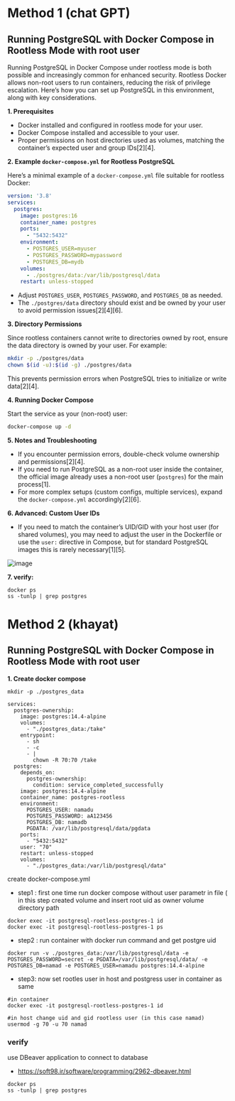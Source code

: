 # Method 1 (chat GPT)
## Running PostgreSQL with Docker Compose in Rootless Mode with root user

Running PostgreSQL in Docker Compose under rootless mode is both possible and increasingly common for enhanced security. Rootless Docker allows non-root users to run containers, reducing the risk of privilege escalation. Here’s how you can set up PostgreSQL in this environment, along with key considerations.

**1. Prerequisites**

- Docker installed and configured in rootless mode for your user.
- Docker Compose installed and accessible to your user.
- Proper permissions on host directories used as volumes, matching the container’s expected user and group IDs[2][4].

**2. Example `docker-compose.yml` for Rootless PostgreSQL**

Here’s a minimal example of a `docker-compose.yml` file suitable for rootless Docker:

```yaml
version: '3.8'
services:
  postgres:
    image: postgres:16
    container_name: postgres
    ports:
      - "5432:5432"
    environment:
      - POSTGRES_USER=myuser
      - POSTGRES_PASSWORD=mypassword
      - POSTGRES_DB=mydb
    volumes:
      - ./postgres/data:/var/lib/postgresql/data
    restart: unless-stopped
```
- Adjust `POSTGRES_USER`, `POSTGRES_PASSWORD`, and `POSTGRES_DB` as needed.
- The `./postgres/data` directory should exist and be owned by your user to avoid permission issues[2][4][6].

**3. Directory Permissions**

Since rootless containers cannot write to directories owned by root, ensure the data directory is owned by your user. For example:

```sh
mkdir -p ./postgres/data
chown $(id -u):$(id -g) ./postgres/data
```
This prevents permission errors when PostgreSQL tries to initialize or write data[2][4].

**4. Running Docker Compose**

Start the service as your (non-root) user:

```sh
docker-compose up -d
```
**5. Notes and Troubleshooting**

- If you encounter permission errors, double-check volume ownership and permissions[2][4].
- If you need to run PostgreSQL as a non-root user inside the container, the official image already uses a non-root user (`postgres`) for the main process[1].
- For more complex setups (custom configs, multiple services), expand the `docker-compose.yml` accordingly[2][6].

**6. Advanced: Custom User IDs**

- If you need to match the container’s UID/GID with your host user (for shared volumes), you may need to adjust the user in the Dockerfile or use the `user:` directive in Compose, but for standard PostgreSQL images this is rarely necessary[1][5].


![image](https://github.com/user-attachments/assets/c10813c2-fe3c-4caa-9ad6-08713baa11c2)

**7. verify:**
```
docker ps
ss -tunlp | grep postgres
```
# Method 2 (khayat)
## Running PostgreSQL with Docker Compose in Rootless Mode with root user

**1. Create docker compose**
```
mkdir -p ./postgres_data
```
```
services:
  postgres-ownership:
    image: postgres:14.4-alpine
    volumes:
      - "./postgres_data:/take"
    entrypoint:
      - sh
      - -c
      - |
        chown -R 70:70 /take
  postgres:
    depends_on:
      postgres-ownership:
        condition: service_completed_successfully
    image: postgres:14.4-alpine
    container_name: postgres-rootless
    environment:
      POSTGRES_USER: namadu
      POSTGRES_PASSWORD: aA123456
      POSTGRES_DB: namadb
      PGDATA: /var/lib/postgresql/data/pgdata
    ports:
      - "5432:5432"
    user: "70"
    restart: unless-stopped
    volumes:
      - "./postgres_data:/var/lib/postgresql/data"
```


create docker-compose.yml
- step1 : first one time run docker compose without user parametr in file ( in this step created volume and insert root uid as owner volume directory path
```
docker exec -it postgresql-rootless-postgres-1 id
docker exec -it postgresql-rootless-postgres-1 ps
```

- step2 : run container with docker run command and get postgre uid
```
docker run -v ./postgres_data:/var/lib/postgresql/data -e POSTGRES_PASSWORD=secret -e PGDATA=/var/lib/postgresql/data/ -e POSTGRES_DB=namad -e POSTGRES_USER=namadu postgres:14.4-alpine
```

- step3: now set rootles user in host and postgress user in container as same

```
#in container
docker exec -it postgresql-rootless-postgres-1 id

#in host change uid and gid rootless user (in this case namad)
usermod -g 70 -u 70 namad
```


### verify
use DBeaver application to connect to database
- https://soft98.ir/software/programming/2962-dbeaver.html
```
docker ps
ss -tunlp | grep postgres
```
